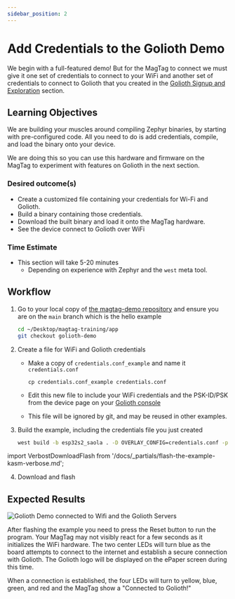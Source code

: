 ```yaml
---
sidebar_position: 2
---
```


# Add Credentials to the Golioth Demo

We begin with a full-featured demo! But for the MagTag to connect we must give
it one set of credentials to connect to your WiFi and another set of credentials
to connect to Golioth that you created in the [Golioth Signup and Exploration](/docs/golioth-intro/signup) section.

## Learning Objectives
We are building your muscles around compiling Zephyr binaries, by starting with pre-configured code. All you need to do is add credentials, compile, and load the binary onto your device. 

We are doing this so you can use this hardware and firmware on the MagTag to experiment with features on Golioth in the next section. 

### Desired outcome(s)
* Create a customized file containing your credentials for Wi-Fi and Golioth.
* Build a binary containing those credentials.
* Download the built binary and load it onto the MagTag hardware.
* See the device connect to Golioth over WiFi
### Time Estimate

* This section will take 5-20 minutes
  * Depending on experience with Zephyr and the `west` meta tool.

## Workflow

1. Go to your local copy of [the magtag-demo
   repository](https://github.com/golioth/magtag-demo) and ensure you are on the
   `main` branch which is the hello example

    ```bash
    cd ~/Desktop/magtag-training/app
    git checkout golioth-demo
    ```

2. Create a file for WiFi and Golioth credentials

    * Make a copy of `credentials.conf_example` and name it `credentials.conf`

        ```
        cp credentials.conf_example credentials.conf
        ```

    * Edit this new file to include your WiFi credentials and the PSK-ID/PSK
      from the device page on your [Golioth
      console](https://console.golioth.io/)
    * This file will be ignored by git, and may be reused in other examples.

3. Build the example, including the credentials file you just created

    ```bash
    west build -b esp32s2_saola . -D OVERLAY_CONFIG=credentials.conf -p
    ```

import VerbostDownloadFlash from '/docs/\_partials/flash-the-example-kasm-verbose.md';

4. Download and flash

  <VerbostDownloadFlash/>

## Expected Results

![Golioth Demo connected to Wifi and the Golioth Servers](assets/magtag-golioth-connected.jpg)

After flashing the example you need to press the Reset button to run the
program. Your MagTag may not visibly react for a few seconds as it initializes
the WiFi hardware. The two center LEDs will turn blue as the board attempts to
connect to the internet and establish a secure connection with Golioth. The
Golioth logo will be displayed on the ePaper screen during this time.

When a connection is established, the four LEDs will turn to yellow, blue,
green, and red and the MagTag show a "Connected to Golioth!"

